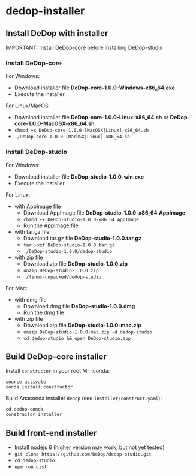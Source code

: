 # dedop-installer

## Install DeDop with installer

IMPORTANT: Install DeDop-core before installing DeDop-studio

### Install DeDop-core

For Windows:
* Download installer file **DeDop-core-1.0.0-Windows-x86_64.exe**
* Execute the installer

For Linux/MacOS
* Download installer file **DeDop-core-1.0.0-Linux-x86_64.sh** or **DeDop-core-1.0.0-MacOSX-x86_64.sh**
* `chmod +x DeDop-core-1.0.0-[MacOSX|Linux]-x86_64.sh`
* `./DeDop-core-1.0.0-[MacOSX|Linux]-x86_64.sh`

### Install DeDop-studio

For Windows:
* Download installer file **DeDop-studio-1.0.0-win.exe**
* Execute the installer

For Linux:
* with AppImage file
  * Download AppImage file **DeDop-studio-1.0.0-x86_64.AppImage**
  * `chmod +x DeDop-studio-1.0.0-x86_64.AppImage`
  * Run the AppImage file
* with tar.gz file
  * Download tar.gz file **DeDop-studio-1.0.0.tar.gz**
  * `tar -xzf DeDop-studio-1.0.0.tar.gz`
  * `./DeDop-studio-1.0.0/dedop-studio`
* with zip file
  * Download zip file **DeDop-studio-1.0.0.zip**
  * `unzip DeDop-studio-1.0.0.zip`
  * `./linux-unpacked/dedop-studio`

For Mac:
* with dmg file
  * Download dmg file **DeDop-studio-1.0.0.dmg**
  * Run the dmg file
* with zip file
  * Download zip file **DeDop-studio-1.0.0-mac.zip**
  * `unzip DeDop-studio-1.0.0-mac.zip -d dedop-studio`
  * `cd dedop-studio && open DeDop-studio.app`

## Build DeDop-core installer

Install `constructor` in your root Miniconda:

    source activate
    conda install constructor


Build Anaconda installer `dedop` (see `installer/construct.yaml`):

    cd dedop-conda
    constructor installer
    
## Build front-end installer

* Install [nodejs 6](https://nodejs.org/en/download/) (higher version may work, but not yet tested)
* `git clone https://github.com/DeDop/dedop-studio.git`
* `cd dedop-studio`
* `npm run dist`

